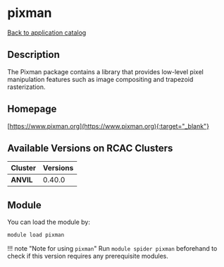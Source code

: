 # pixman

[Back to application catalog](../app_catalog.md)

## Description

The Pixman package contains a library that provides low-level pixel manipulation features such as image compositing and trapezoid rasterization.

## Homepage

[https://www.pixman.org](https://www.pixman.org){:target="_blank"}

## Available Versions on RCAC Clusters

|Cluster|Versions|
|---|---|
**ANVIL**|0.40.0

## Module

You can load the module by:

```bash
module load pixman
```

!!! note "Note for using `pixman`"
    Run `module spider pixman` beforehand to check if this version requires any prerequisite modules.
